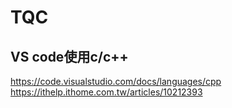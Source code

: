 # TQC

## VS code使用c/c++
https://code.visualstudio.com/docs/languages/cpp
https://ithelp.ithome.com.tw/articles/10212393
